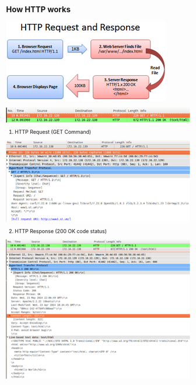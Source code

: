 ## How HTTP works

![](../../assets/http-works.png)

![](../../assets/http-resume.png)

1) HTTP Request (GET Command)

![](../../assets/http-1.png)

2) HTTP Response (200 OK code status)

![](../../assets/http-2.png)
